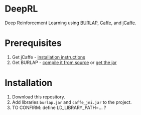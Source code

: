 # DeepRL
Deep Reinforcement Learning using [BURLAP](http://burlap.cs.brown.edu/), [Caffe](http://caffe.berkeleyvision.org/), and [jCaffe](https://github.com/fastturtle/jCaffe).

# Prerequisites
1. Get jCaffe - [installation instructions](https://github.com/fastturtle/jCaffe)
2. Get BURLAP - [compile it from source](https://github.com/jmacglashan/burlap) or [get the jar](http://burlap.cs.brown.edu/burlap.jar)

# Installation
1. Download this repository.
2. Add libraries `burlap.jar` and `caffe_jni.jar` to the project.
3. TO CONFIRM: define LD_LIBRARY_PATH=... ?
